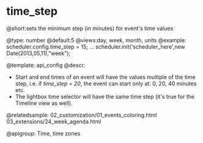 time_step
=============
@short:sets the minimum step (in minutes) for event's time values
	

@type: number
@default:5
@views:day, week, month, units
@example:
scheduler.config.time_step = 15;
...
scheduler.init('scheduler_here',new Date(2013,05,11),"week");


@template:	api_config
@descr: 

- Start and end times of an event will have the values multiple of the time step, i.e. if *time_step = 20*, the event can start only at: 0, 20, 40 minutes etc. 
- The lightbox time selector will have the same time step (it's true for the Timeline view as well).

@relatedsample:
	02_customization/01_events_coloring.html
    03_extensions/24_week_agenda.html
    
@apigroup: Time, time zones
